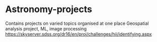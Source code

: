 # Astronomy-projects
Contains projects on varied topics organised at one place
Geospatial analysis project, ML, image processing
https://skyserver.sdss.org/dr16/en/proj/challenges/hii/identifying.aspx
